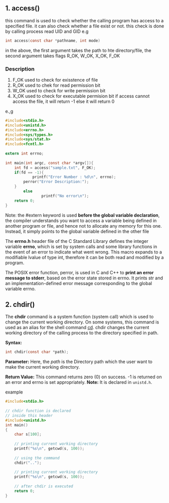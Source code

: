 ## 1.  access()
this command is used to check whether the calling program has access to a specified file. it can also check whether a file exist or not. this check is done by calling process read UID and GID
e.g
```c
int access(const char *pathname, int mode)
```
in the above, the first argument takes the path to hte directory/file, the second argument takes flags 
R_OK, 
W_OK, 
X_OK, 
F_OK

### Description
1. F_OK used to check for exisstence of file
2. R_OK used to chek for read permission bit
3. W_OK used to check for write permission bit
4. X_OK used to check for executable permision bit
if access cannot access the file, it will return -1 else it will return 0

e.,g
```c
#include<stdio.h>
#include<unistd.h>
#include<errno.h>
#include<sys/types.h>
#include<sys/stat.h>
#include<fcntl.h>
  
extern int errno;
  
int main(int argc, const char *argv[]){
    int fd = access("sample.txt", F_OK);
    if(fd == -1){
            printf("Error Number : %d\n", errno);
        perror("Error Description:");
    }
        else
                printf("No error\n");
    return 0;
}
```
Note: the #extern keyword is used **before the global variable declaration**, the compiler understands you want to access a variable being defined in another program or file, and hence not to allocate any memory for this one. Instead, it simply points to the global variable defined in the other file

The **errno.h** header file of the C Standard Library defines the integer variable **errno**, which is set by system calls and some library functions in the event of an error to indicate what went wrong. This macro expands to a modifiable lvalue of type int, therefore it can be both read and modified by a program.

The POSIX error function, perror, is used in C and C++ to **print an error message to stderr**, based on the error state stored in errno. It prints str and an implementation-defined error message corresponding to the global variable errno.


## 2.  chdir()
The **chdir** command is a system function (system call) which is used to change the current working directory. On some systems, this command is used as an alias for the shell command [cd](https://www.geeksforgeeks.org/cd-command-in-linux-with-examples/). chdir changes the current working directory of the calling process to the directory specified in path.

**Syntax:**
```c
int chdir(const char *path);
```
**Parameter:** Here, the _path_ is the Directory path which the user want to make the current working directory.

**Return Value:** This command returns zero (0) on success. -1 is returned on an error and errno is set appropriately.
**Note:** It is declared in `unistd.h`.

example
```c
#include<stdio.h>
  
// chdir function is declared
// inside this header
#include<unistd.h> 
int main()
{   
    char s[100];
  
    // printing current working directory
    printf("%s\n", getcwd(s, 100));
  
    // using the command
    chdir("..");
  
    // printing current working directory
    printf("%s\n", getcwd(s, 100));
  
    // after chdir is executed
    return 0;
}
```
